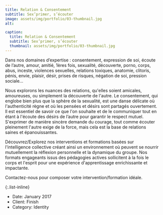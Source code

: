 ```yaml
---
title: Relation & Consentement
subtitle: Sex’primer, s’écouter
image: assets/img/portfolio/03-thumbnail.jpg
alt: 

caption:
  title: Relation & Consentement
  subtitle: Sex’primer, s’écouter
  thumbnail: assets/img/portfolio/03-thumbnail.jpg
---
```

Dans nos domaines d’expertise : consentement, expression de soi, écoute de l’autre, amour, amitié, 1ères fois, sexualité, découverte, porno, corps, abus, inceste, violences sexuelles, relations toxiques, anatomie, clitoris, pénis, envie, plaisir, désir, prises de risques, négation de soi, pression sociale…

Nous explorons les nuances des relations, qu'elles soient amicales, amoureuses, ou simplement la découverte de l'autre. Le consentement, qui englobe bien plus que la sphère de la sexualité, est une danse délicate où l'authenticité règne et où les pensées et désirs sont partagés ouvertement. Il est essentiel de savoir ce que l'on souhaite et de le communiquer tout en étant à l'écoute des désirs de l’autre pour garantir le respect mutuel. S'exprimer de manière sincère demande du courage, tout comme écouter pleinement l'autre exige de la force, mais cela est la base de relations saines et épanouissantes.

Découvrez/Explorez nos interventions et formations basées sur l'intelligence collective créant ainsi un environnement où peuvent se nourrir mutuellement la réflexion personnelle et la dynamique du groupe. Nos formats engageants issus des pédagogies actives sollicitent à la fois le corps et l'esprit pour une expérience d'apprentissage enrichissante et impactante.

Contactez-nous pour composer votre intervention/formation idéale.

{:.list-inline}
- Date: January 2017
- Client: Finish
- Category: Identity

